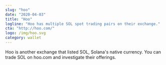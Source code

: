 ```yaml
---
slug: "hoo"
date: "2020-04-03"
title: "Hoo"
logline: "Hoo has multiple SOL spot trading pairs on their exchange."
cta: "http://hoo.com/"
logo: /img/hoo.svg
category: wallet
---
```


Hoo is another exchange that listed SOL, Solana's native currency. You can trade SOL on hoo.com and investigate their offerings.
